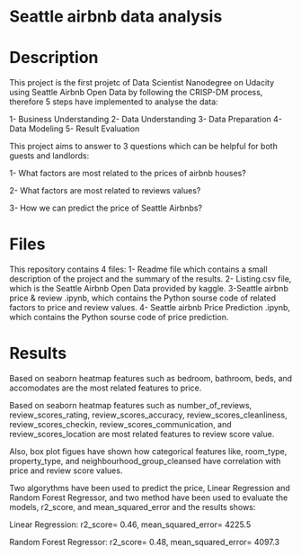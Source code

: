 # Seattle airbnb data analysis
# Description

This project is the first projetc of Data Scientist Nanodegree on Udacity using Seattle Airbnb Open Data by following the CRISP-DM process, therefore 5 steps have implemented to analyse the data:

1- Business Understanding 
2- Data Understanding
3- Data Preparation
4- Data Modeling
5- Result Evaluation

This project aims to answer to 3 questions which can be helpful for both guests and landlords:

1- What factors are most related to the prices of airbnb houses?

2- What factors are most related to reviews values?

3- How we can predict the price of Seattle Airbnbs?


# Files

This repository contains 4 files:
1- Readme file which contains a small description of the project and the summary of the results.
2- Listing.csv file, which is the Seattle Airbnb Open Data provided by kaggle.
3-Seattle airbnb price & review .ipynb, which contains the Python sourse code of related factors to price and review values.
4- Seattle airbnb Price Prediction .ipynb, which contains the Python sourse code of price prediction.

# Results

Based on seaborn heatmap features such as bedroom, bathroom, beds, and accomodates are the most related features to price.

Based on seaborn heatmap features such as number_of_reviews, review_scores_rating, review_scores_accuracy, review_scores_cleanliness, review_scores_checkin, review_scores_communication, and review_scores_location are most related features to review score value.

Also, box plot figues have shown how categorical features like, room_type, property_type, and neighbourhood_group_cleansed have correlation with price and review score values.

Two algorythms have been used to predict the price, Linear Regression and Random Forest Regressor, and two method have been used to evaluate the models, r2_score, and mean_squared_error and the results shows:

Linear Regression: r2_score= 0.46, mean_squared_error= 4225.5

Random Forest Regressor: r2_score= 0.48, mean_squared_error= 4097.3






